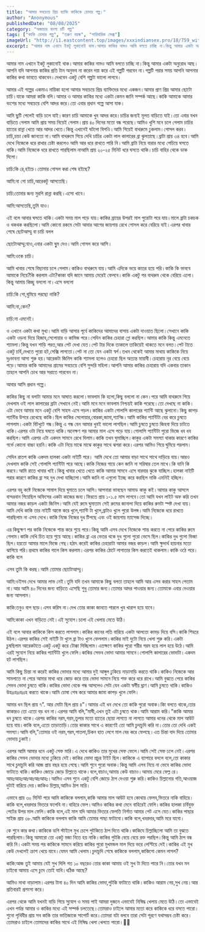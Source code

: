 ```yaml
---
title: "আমার সবচেয়ে প্রিয় ব্যাক্তি কাকিকে চোদার গল্প।"
author: "Anonymous"
publishedDate: "08/08/2025"
category: "অজাচার বাংলা চটি গল্প"
tags: ["কাকি চোদার গল্প", "তরুণ বয়স্ক", "পারিবারিক সেক্স"]
imageUrl: "http://i1.eastcontent.top/images/xxxindiansex.pro/18/759_with_hose.jpg"
excerpt: "আমার নাম এখানে ইকটু লুকানোই থাক।আমার কাকির নামও আমি বলতে চাচ্ছি না।কিন্তু আমার একটা অনুরোধ আছ।আপনি যদি আপনার কাকির প্রতি টান অনুভব না করেন দয়া করে এই গল্পটি পরবেন না।গল্পটি পরার সময় আপনি আপনার কাকির ক..."
---
```


আমার নাম এখানে ইকটু লুকানোই থাক।আমার কাকির নামও আমি বলতে চাচ্ছি না।কিন্তু আমার একটা অনুরোধ আছ।আপনি যদি আপনার কাকির প্রতি টান অনুভব না করেন দয়া করে এই গল্পটি পরবেন না।গল্পটি পরার সময় আপনি আপনার কাকির কথা ভাবতে থাকবেন।দেখবেন একটু বেশি গল্পটা ভালো লাগবে।


আমার এই গল্পের একমাএ নায়িকা হলো আমার সবচেয়ে প্রিয় ব্যাক্তিদের মধ্যে একজন।আমার প্রাণ প্রিয় আমার ছোটো চাচি।যাকে আমরা কাকি বলি।আমার ও আমার কাকির মধ্যে একটা কেমন জানি সম্পর্ক আছে।কাকি আমাকে আমার বংশের মধ্যে সবচেয়ে বেশি আদর করে।তো এবার প্রধান গল্পে আসা যাক।


আমি ছুটি পেলেই বাড়ি চলে যাই।কারণ চাচি আমাকে খুব আদর করে।চাচির জন্যই মূলত বাড়িতে যাই।তো এবার যখন বাড়িতে গেলাম আমি প্রায় সময় নিয়েই গেলাম।প্রায় ৪০ দিনের মতো বন্ধ পরেছে।আমিও খুশি মনে চলে গেলাম চাচির হাতের রান্না খেতে আর আদর খেতে।কিন্তু এখানেই ঘটলো বিপওি।আমি গিয়েই বাথরুমে ঢুকলাম।গোসল করব।চাচি,চাচা কেউ জানতো না।আমি বাথরুমে গিয়ে দেখি চাচির একটা লাল কালারের ব্রা ঝুলতাছে।ব্রাটা প্রায় ৩৪ হবে।আমি দেখে নিজেকে ধরে রাখার চেষ্টা করলেও আমি আর ধরে রাখতে পারি নি।আমি ব্রাটা নিয়ে বারার মধ্যে পেচিয়ে ঘসতে থাকি।আমি নিজেকে ধরে রাখতে পারছিলাম নাআমি প্রায় ২০-২৫ মিনিট ধরে ঘসতে থাকি।চাচি বাহির থেকে ডাক দিলো।


চাচি:কি রে,হইচে।তোমার গোসল করা শেষ হইছে?

আমি:না গো চাচি,আরেকটু আসতেছি।

চাচি:তোমার জন্য মুরগি রান্না করছি।এসো খাবে।

আমি:আসতেছি,তুমি যাও।


এই বলে আবার ঘসতে থাকি।একটা সময় মাল পড়ে যায়।কাকির ব্রায়ের উপরই মাল পুরোটা পরে যায়।মালে ব্রাটা চকচক ও থকথক করছিলো।আমি কোনো রকমে সেটা আবার আগের জায়গায় রেখে গোসল করে বেরিয়ে যাই।এরপর খাবার শেষে ছোটআম্মু বা চাচি বলল

ছোটোআম্মু:যাও,এবার একটা ঘুৃম দেও।আমি গোসল করে আসি।

আমি:ওকে চাচি।

আমি খাবার শেষে বিছানায় চলে গেলাম।কাকিও বাথরুমে যায়।আমি এদিকে ভয়ে কাতর হয়ে পরি।কাকি কি ভাববে আমাকে নিয়ে?কি করলাম এটা?কাকা যদি জানে আমায় মেরেই ফেলবে।কাকি একটু পর বাথরুম থেকে বেরিয়ে এলো।কিন্তু আমায় কিচ্ছু বললো না।এসে বললো

চাচি:কি গো,ঘুমিয়ে পরছো নাকি?

আমি:না,কেন?

চাচি:না এমনেই।


ও এখানে একটা কথা মুখ্য।আমি বাড়ি আসার পূর্বে কাকিদের আমাদের বাসায় একটা দাওয়াত ছিলো।সেখানে কাকি একটা ওড়না দিয়ে হিজাব,সেলোয়ার ও কামিজ পরে।সেদিন কাকির চেহারা গ্লো করছিল।আমার কাকি কিন্তু এমনেতে শ্যামলা।কিন্তু যখন শাড়ি পরত,আর পেট দেখা যেত।পেট টার দিকে তাকালে তাকিয়েই থাকতে মনে বলত।পেট টাতে একটু চর্বি,দেখতে পুরো হট,সেক্সি লাগতো।পেট না তো যেন একটা স্বর্গ।তখন থেকেই আমার মাথায় কাকিকে নিয়ে দুঃভাবনা আসা শুরু হয়।আরেকটা জিনিস কাকি শ্যামলা হলেও চেহারা ছিল অত্যন্ত মায়াবী।চেহারায় নূর বেয়ে বেয়ে পড়ে।আমার কাকি আমাদের গ্রামের সবচেয়ে বেশি সুন্দরি মহিলা।আপনি আমার কাকির চেহারায় যদি একবার তাকান তাহলে আপনি চোখ আর সরাতে পারবেন না।


আবার আসি প্রধান গল্পে।


কাকির কিছু না বলাটা আমার মনে আঘাত করলো।ভাবলাম কি হলো,কিছু বললো না কেন।পরে আমি বাথরুমে গিয়ে দেখলাম ওই লাল কালারের ব্রাটা সেখানে নেই।আমি মনে মনে ভাবলাম নিশ্চয়ই কাকি পরেছে।তো দেখছে না কাকি।এটা ভেবে আমার মনে একটু বেশি সাহস এসে পড়ল।কাকির একটা গোলাপি কালারের প্যান্টি আছে ঝুলানো।কিছু কাপড় প্যান্টির উপরে রেখেছে কাকি।ছিল কাকির সেলোয়ার,বোরকা,জামা,গ্যান্জি।আমি কাকির প্যান্টিটা বের করে চুষতে লাগলাম।একটা বিটখুটে গন্ধ।কিন্তু এ গন্ধ যেন আমার খুবই ভালো লাগছিল।আমি চুষতে চুষতে জিহবা দিয়ে চাটতে থাকি।এরপর ওটা নিয়ে ঘষতে থাকি।অনেক্ষণ পর আমার মাল এসে পড়ে যায়।গোলাপি প্যান্টিটা পুরো ভিজে ধব ধব করছিল।আমি এরপর এটা একদম সামনে রেখে দিলাম।কাকি তখন ঘুমাচ্ছিল।কাকুর একটা সমস্যা থাকার কারণে কাকির গর্ভে কোনো বাচ্চা হয়নি।কাকি এটা নিয়ে মাঝে মাঝে কাকুর সাথে ঝগরা করে।এরপর আমিও গিয়ে ঘুমিয়ে পরলাম।


সেদিন রাতপ কাকি একদম হালকা একটা নাইটি পরে। আমি দেখে তো আমার বাড়া সাথে সাথে দাড়িয়ে যায়।আরও দেখলাম কাকি সেই গোলাপি প্যান্টিটা পরে আছে।কাকি নিজের গায়ে কেন জানি না সরিষার তেল মাখে।কি যানি কি করবে।আমি রাতে খাবার খাই।কিন্তু খাবার খেতে খেতে কাকি আমার সামনে এসে বারবার ঝুকে যাচ্ছিল।হালকা নাইটি পরার কারণে কাকির ব্রা সহ দুধ দেখা যাচ্ছিলো।আমি জানি না এগুলো ইচ্ছে করে করছিল নাকি এমনিই হচ্ছিল।


এরপর বহু কষ্টে নিজেকে সামাল দিয়ে ঘুমাতে চলে আসি।আপনারা ভাবছেন আমাড কাকু কই।আমার কাকু আসলে বান্দরবান গিয়েছিল অফিসের একটা কাজের জন্য।ফিরতে প্রায় ১-১.৫ মাস লাগবে।তো আমি যখন লাইট অফ করি তখন আমার নজর কাড়ল একটা জিনিস।আমি যেই রুমে ঘুমাতাম সেই রুমের জানালা দিয়ে কাকির রুমটা স্পষ্ট দেখা যায়।আমি দেখি কাকি তার নাইটি আস্তে করে খুলে,প্যান্টি টা খুলে,ব্রাটাও খুলে পুরো উলঙ্গ।আমি নিজেকে ধরে রাখতে পারছিলাম না এসব দেখে।কাকি নিজে নিজের দুধ টিপছে এবং ওই জায়গায় ম্যাসেজ দিচ্ছে।


এর কিছুক্ষণ পর কাকি নিজেকে শান্ত করে শুয়ে পরে।কিন্তু আমি এসব দেখে নিজেকে শান্ত করতে না পেরে কাকির রুমে গেলাম।কাকি দেখি চিত হয়ে শুয়ে আছে।কাকির ব্রা এর ভেতর থকে দুধ গুলো পুরো ভেসে ছিল।কাকির দুধ গুলো ভিজা ছিল।হয়তো আমার মালে ভিজে গেছ।হঠাৎ করেই কাকির চেহারাটা আমার নজর কাড়ল।আমি ক্ষুদার্থ হায়নার মতো ঝাপিয়ে পরি।প্রথমে কাকির গালে কিস করলাম।এরপর কাকির ঠোটে লাগাতার কিস করতেই থাকলাম।কাকি ওঠে পরে।কাকি বলে

এসব তুমি কি করছ।আমি তোমার ছোটোআম্মু।


আমি:ওইসব দেখে আমার লাভ নেই।তুমি যদি তখন আমাকে কিছু বলতা তাহলে আমি আর এসব করার সাহস পেতাম না।আর আমি ৪০ দিনের জন্য বাড়িতে এসেছি শুধু তোমার জন্য।তোমার আদর পাওয়ার জন্য।তোমাকে এবার দেওয়ার জন্য আসলাম।

কাকি:তবুও বাপ ছাড়।এসব করিস না।দেখ তোর কাকা জানতে পারলে খুব খারাপ হয়ে যাবে।

আমি:কাকা এখন বাড়িতে নেই।এই সুযোগ।চলো এই খেলায় মেতে উঠি।


এই বলে আবার কাকিকে কিস করতে লাগলাম।কাকির কানের লতি বারিয়ে একটা আলতো কামড় দিয়ে বসি।কাকি শিহরে উঠল।এরপর কাকির সেই নাইটি টা খুলে ব্রা টাও খুলে ফেললাম।কাকির মাই দুটো নিয়ে খেলা শুরু করি।একটা চুষছিলাম আরেকটাতে একটু একটু করে টোক্কা দিচ্ছিলাম।এতক্ষণে কাকির পুরো শরীর গরম হয়ে লাল হয়ে উঠে।আমি এরই সুযোগ নিয়ে কাকির প্যান্টিটা খুলে ফেলি।কাকির সেভব ভোদা আমার সামনে।গোলাপি কালারের ভোদাটা।একদম হট লাগছিল।


আমি কিছু চিন্তা না করেই কাকির ভোদার মধ্যে আমার দুই আঙ্গুল ঢুকিয়ে নাড়ানাড়ি করতে থাকি।কাকিও নিজেকে আর সামলাতে না পেরে আমার মাথা ধরে জোড় করে তার ভোদা সামনে নিয়ে শক্ত করে ধরে রাখে।আমি বুঝতে পেরে কাকির সেভব ভোদা চুষতে থাকি।কাকির ভোদা থেকে গন্ধ আসলেও সেটা যেন একটা স্বর্গীয় ঘ্রাণ।আমি চুষতে থাকি।কাকিও উহঃঃহঃঃহঃঃহ করতে থাকে।আমি চোষা শেষ করে আমার জামা কাপড় খুলে ফেলি।


আমার ধন ছিল প্রায় ৭”. আর মোটা ছিল প্রায় ৪”।আমার এই ধন দেখে তো কাকি পুরো অবাক।কাি বলতে থাকে,তোর কাকারও তো এতো বড় ধন না।এরপর আমি বলি,”মাঘী,এখন তুই এটা চুষতে থাক।আমি আরাম করি।”কাকি আমার ধন চুষতে থাকে।এরপর কাকির নরম,গরম,তুলার মতো হাতের ছোয়া লাগতে না লাগতে আমার ধনের থেকে মাল আউট হয়ে যায়।কাকি বলে,এতো তাড়াতাড়ি।তোর কাকার সাথে এ কারণেই তো আমি চুদাচুদি করি না।তোর তো দেখি একই সমস্যা।আমি বলি,”তোমার ওই নরম,গরম,পাতলা,চিকন হাত লেগে মাল বের করে ফেলছে।এত চিন্তা বাদ দিয়ে তোমার ভোদায় ঢুকাই।


এরপর আমি আমার ধনে একটু সেফ মারি।এ দেখে কাকিও তার মুখের সেফ ফেলে।আমি সেই সেফ ঢলে নেই।এরপর কাকির সেভব ভোদার মধ্যে ঢুকিয়ে দেই।কাকির ভোদা প্রচুর টাইট ছিল।কাকিকে এ ব্যাপারে বললে বলে,তো কাকার সাথে চুদাচুদি করি আজ প্রায় বছর হয়ে গেছে।আমি শুনে পুরো অবাক।কিন্তু আমি এসব নিয়ে না ভেবে কাকির ভোদা ফাটাতে থাকি।কাকিও জোড়ে জোড় চিল্লাতে থাকে।বলে,বাচাও,আমায় কেউ বাচাও।আমায় মেরে ফেল্ল রে।আহঃআহঃআঃআঃআঃআহঃ।আমিও এসব শুনে একটু বেশি জোড়ে ঠাপ দেওয়া শুরু করি।কাকিও চিল্লানোর গতি,আওয়াজ দুটাই বারিয়ে দেয়।কাকিও চিল্লায়,আমিও ঠাপ মারি।


এভাবে প্রায় ৩০ মিনিট পরে আমি কাকিকে বললাম,কাকি আমার মাল আউট হবে কোথায় ফেলব,ভিতরে নাকি বাহিরে।কাকি বলে,খবরদার ভিতরে ফলেবি না।বাহিরে ফেল।আমিও কাকির কথা মেনে বাহিরেই ফেলি।কাকির হালকা চর্বিযুক্ত পেটের উপর মাল ফেলি।কাকি বলে,এই মাল যদি আমার ভিতরে ফেলতি নির্গাত আমার পেট এসে যেত।কাকির পাছার সাইজ প্রায় ৩৮.আমি কাকিকে বললাম কাকি আমি তোমার পাছা ফাটাবো।কাকি বলে,খবরদার,আমি মরে যাবো।


কে শুনে কার কথা।কাকিকে ডগি স্টাইলে মুখ চেপে পুটকিতে ঠাপ দিতে থাকি।কাকিযে চিল্লাচ্ছিলো আমি তা বুঝতে পারছিলাম।কিন্তু আমারো তো একটু মজা নিতে হয় নাকি।কাকির পুটকি বেয়ে বেয়ে রক্ত পরছিল।কিন্তু আমি ঠাপ বন্ধ করি নি।একটা সময় পর কাকিকে সামনে করিয়ে কাকির পুরো মুখমন্ডল মাল দিয়ে ভরে লেপ্টিয়ে দেই।কাকির এই মুখ কেউ দেখলেই ক্রাশ খেয়ে যাবে।যেমন আমি খেলাম।চুদাচুদি শেষে কাকিকে বললাম,কাকিগো কেমন লাগল?


কাকি:আজ তুই আমায় যেই সুখ দিলি গত ১০ বছরেও তোর কাকা আমায় ওই সুখ টা দিতে পারে নি।তোর যখন মন চাইবো আমায় এসে চুদে তোই যাবি।ধঠিক আছে?


আমিও মাথা নাড়ালাম।এরপর টানা ৪০ দিন আমি কাকির ভোদা,পুটকি ফাটাতে থাকি।কাকিও আরাম নেয়,সুখ নেয়।আর প্রতিবারই প্রশংসা করে।


এরপর থেকে আমি যখনই বাড়ি গিয়ে সু্যোগ ও সময় পাই আমরা দুজনে এভাবেই নিষিদ্ধ খেলায় মেতে উঠি।তো এভাবেই এখন পর্যন্ত আমার ও কাকির মধ্যে এই সম্পর্ক চলতেছে।তোমরাও চাইলে আমার মতো করে কাকিকে ধরে বসতে পারো।শুনো পৃথিবীর প্রায় সব কাকি তার ভাতিজাকে সাপোর্ট করে।তোমরা যটা বলবে তারা সেটা পূরণে যথাসম্ভব চেষ্টা করে।তোমরাও চাইলে তোমাদের কাকির সাথে এই নিষিদ্ধ খেলা খেলতে পারো।🥰🙂
